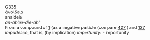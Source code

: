 <body>
  <p>G335<br>  ἀναίδεια  <br> anaideia  <br><i>an-ah‘ee-die-ah‘ </i><br>From a compound of <a href="g0001.htm">1</a> (as a negative particle (compare <a href="g0427.htm">427</a> ) and <a href="g0127.htm">127</a>  <i>impudence</i>, that is, (by implication) <i>importunity:</i> - importunity.<br></p>
 </body>